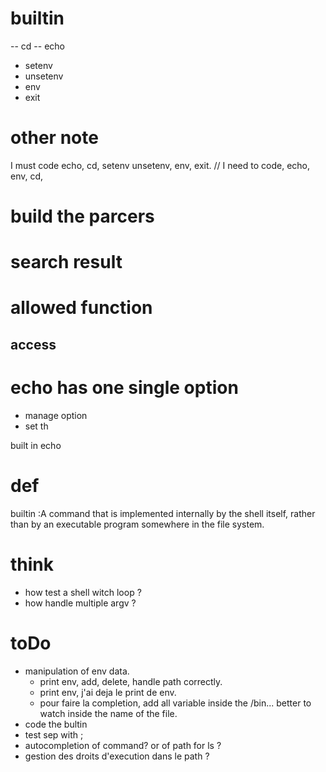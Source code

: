 # builtin 
-- cd
-- echo
- setenv
- unsetenv
- env
- exit


# other note
I must code echo, cd, setenv unsetenv, env, exit.
// I need to code, echo, env, cd,

 


# build the parcers 


# search result

# allowed function

## access


# echo has one single option 
- manage option 
- set th

built in echo


# def 
builtin :A command that is implemented internally by the shell itself, rather than by an executable program somewhere in the file system.

# think
- how test a shell witch loop ?
- how handle multiple argv ?

# toDo
- manipulation of env data.
  - print env, add, delete, handle path correctly. 
  - print env, j'ai deja le print de env.
  - pour faire la completion, add all variable inside the /bin... 
    better to watch inside the name of the file.
- code the bultin
- test sep with ;
- autocompletion of command? or of path for ls ?
- gestion des droits d'execution dans le path ?
